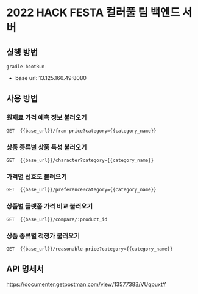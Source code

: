 # 2022 HACK FESTA 컬러풀 팀 백엔드 서버

## 실행 방법
```
gradle bootRun
```
- base url: 13.125.166.49:8080

## 사용 방법
### 원재료 가격 예측 정보 불러오기
```
GET  {{base_url}}/fram-price?category={{category_name}}
```
### 상품 종류별 상품 특성 불러오기
```
GET  {{base_url}}/character?category={{category_name}}
```
### 가격별 선호도 불러오기
```
GET  {{base_url}}/preference?category={{category_name}}
```
### 상품별 플랫폼 가격 비교 불러오기
```
GET  {{base_url}}/compare/:product_id
```
### 상품 종류별 적정가 불러오기
```
GET  {{base_url}}/reasonable-price?category={{category_name}}
```
## API 명세서
https://documenter.getpostman.com/view/13577383/VUqpuxtY
